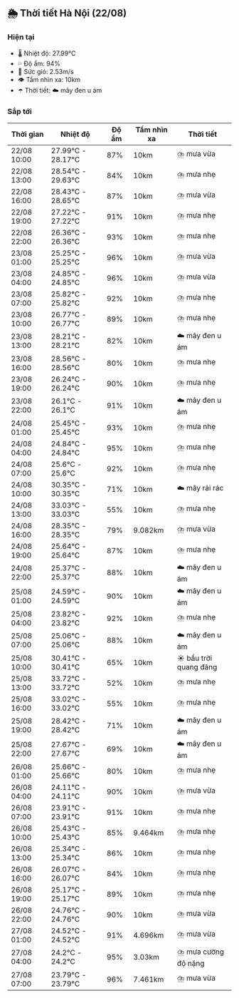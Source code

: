 ## 🌦️ Thời tiết Hà Nội (22/08)

### Hiện tại

- 🌡️ Nhiệt độ: 27.99℃
- 💦 Độ ẩm: 94%
- 💨 Sức gió: 2.53m/s
- 👁️ Tầm nhìn xa: 10km
- ☂️ Thời tiết: ☁️ mây đen u ám

### Sắp tới

| Thời gian | Nhiệt độ | Độ ẩm | Tầm nhìn xa | Thời tiết |
| --- | --- | --- | --- | --- |
| 22/08 10:00 | 27.99℃ - 28.17℃ | 87% | 10km | ⛈️ mưa vừa |
| 22/08 13:00 | 28.54℃ - 29.63℃ | 84% | 10km | ⛈️ mưa nhẹ |
| 22/08 16:00 | 28.43℃ - 28.65℃ | 87% | 10km | ⛈️ mưa vừa |
| 22/08 19:00 | 27.22℃ - 27.22℃ | 91% | 10km | ⛈️ mưa nhẹ |
| 22/08 22:00 | 26.36℃ - 26.36℃ | 93% | 10km | ⛈️ mưa nhẹ |
| 23/08 01:00 | 25.25℃ - 25.25℃ | 96% | 10km | ⛈️ mưa vừa |
| 23/08 04:00 | 24.85℃ - 24.85℃ | 96% | 10km | ⛈️ mưa vừa |
| 23/08 07:00 | 25.82℃ - 25.82℃ | 92% | 10km | ⛈️ mưa nhẹ |
| 23/08 10:00 | 26.77℃ - 26.77℃ | 89% | 10km | ⛈️ mưa nhẹ |
| 23/08 13:00 | 28.21℃ - 28.21℃ | 82% | 10km | ☁️ mây đen u ám |
| 23/08 16:00 | 28.56℃ - 28.56℃ | 80% | 10km | ⛈️ mưa nhẹ |
| 23/08 19:00 | 26.24℃ - 26.24℃ | 90% | 10km | ⛈️ mưa nhẹ |
| 23/08 22:00 | 26.1℃ - 26.1℃ | 91% | 10km | ☁️ mây đen u ám |
| 24/08 01:00 | 25.45℃ - 25.45℃ | 93% | 10km | ⛈️ mưa nhẹ |
| 24/08 04:00 | 24.84℃ - 24.84℃ | 95% | 10km | ⛈️ mưa nhẹ |
| 24/08 07:00 | 25.6℃ - 25.6℃ | 92% | 10km | ⛈️ mưa nhẹ |
| 24/08 10:00 | 30.35℃ - 30.35℃ | 71% | 10km | ☁️ mây rải rác |
| 24/08 13:00 | 33.03℃ - 33.03℃ | 55% | 10km | ⛈️ mưa nhẹ |
| 24/08 16:00 | 28.35℃ - 28.35℃ | 79% | 9.082km | ⛈️ mưa vừa |
| 24/08 19:00 | 25.64℃ - 25.64℃ | 87% | 10km | ⛈️ mưa nhẹ |
| 24/08 22:00 | 25.37℃ - 25.37℃ | 88% | 10km | ☁️ mây đen u ám |
| 25/08 01:00 | 24.59℃ - 24.59℃ | 90% | 10km | ☁️ mây đen u ám |
| 25/08 04:00 | 23.82℃ - 23.82℃ | 92% | 10km | ⛈️ mưa nhẹ |
| 25/08 07:00 | 25.06℃ - 25.06℃ | 88% | 10km | ☁️ mây đen u ám |
| 25/08 10:00 | 30.41℃ - 30.41℃ | 65% | 10km | ☀️ bầu trời quang đãng |
| 25/08 13:00 | 33.72℃ - 33.72℃ | 52% | 10km | ⛈️ mưa nhẹ |
| 25/08 16:00 | 33.02℃ - 33.02℃ | 55% | 10km | ⛈️ mưa nhẹ |
| 25/08 19:00 | 28.42℃ - 28.42℃ | 71% | 10km | ☁️ mây đen u ám |
| 25/08 22:00 | 27.67℃ - 27.67℃ | 69% | 10km | ☁️ mây đen u ám |
| 26/08 01:00 | 25.66℃ - 25.66℃ | 80% | 10km | ⛈️ mưa nhẹ |
| 26/08 04:00 | 24.11℃ - 24.11℃ | 90% | 10km | ⛈️ mưa vừa |
| 26/08 07:00 | 23.91℃ - 23.91℃ | 91% | 10km | ⛈️ mưa nhẹ |
| 26/08 10:00 | 25.43℃ - 25.43℃ | 85% | 9.464km | ⛈️ mưa nhẹ |
| 26/08 13:00 | 25.34℃ - 25.34℃ | 86% | 10km | ⛈️ mưa nhẹ |
| 26/08 16:00 | 26.07℃ - 26.07℃ | 84% | 10km | ⛈️ mưa nhẹ |
| 26/08 19:00 | 25.17℃ - 25.17℃ | 89% | 10km | ⛈️ mưa nhẹ |
| 26/08 22:00 | 24.76℃ - 24.76℃ | 90% | 10km | ⛈️ mưa vừa |
| 27/08 01:00 | 24.52℃ - 24.52℃ | 91% | 4.696km | ⛈️ mưa vừa |
| 27/08 04:00 | 24.2℃ - 24.2℃ | 95% | 3.03km | ⛈️ mưa cường độ nặng |
| 27/08 07:00 | 23.79℃ - 23.79℃ | 96% | 7.461km | ⛈️ mưa vừa |
